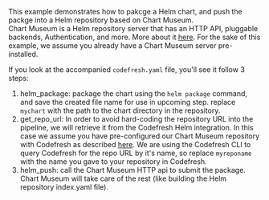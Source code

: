 This example demonstrates how to pakcge a Helm chart, and push the packge into a Helm repository based on Chart Museum.  
Chart Museum is a Helm repository server that has an HTTP API, pluggable backends, Authentication, and more. More about it [here](https://github.com/kubernetes-helm/chartmuseum).
For the sake of this example, we assume you already have a Chart Museum server pre-installed.

If you look at the accompanied `codefresh.yaml` file, you'll see it follow 3 steps:

1. helm_package: package the chart using the `helm package` command, and save the created file name for use in upcoming step. replace `mychart` with the path to the chart directory in the repository.
2. get_repo_url: In order to avoid hard-coding the repository URL into the pipeline, we will retrieve it from the Codefresh Helm integration. In this case we assume you have pre-configured our Chart Museum repository with Codefresh as described [here](https://docs.codefresh.io/v1.0/docs/add-helm-repository). We are using the Codefresh CLI to query Codefresh for the repo URL by it's name, so replace `myreponame` with the name you gave to your repository in Codefresh.
3. helm_push: call the Chart Museum HTTP api to submit the package. Chart Museum will take care of the rest (like building the Helm repository index.yaml file).


